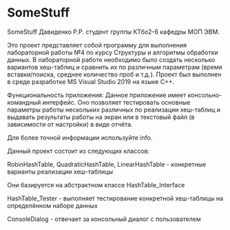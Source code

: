 # SomeStuff
SomeStuff
Давиденко Р.Р. студент группы КТбо2-6 кафедры МОП ЭВМ.

Это проект представляет собой программу для выполнения лабораторной работы №4 
по курсу Структуры и алгоритмы обработки данных. В лабораторной работе 
необходимо было создать несколько вариантов хеш-таблиц и сравнить их по различным 
параметрам (время вставки/поиска, среднее количество проб и т.д.). 
Проект был выполнен в среде разработке MS Visual Studio 2019 на языке C++.

Функциональность приложения:
Данное приложение имеет консольно-командный интерфейс.
Оно позволяет тестировать основные
параметры работы нескольких различных по реализации хеш-таблиц
и выдавать результаты работы на экран или в текстовый файл 
(в зависимости от настройки) в виде отчёта.

Для более точной информации используйте info.

Данный проект состоит из следующих классов:

RobinHashTable, QuadraticHashTable, LinearHashTable - конкретные варианты реализации хеш-таблицы

Они базируется на абстрактном классе HashTable_Interface

HashTable_Tester - выполняет тестирование конкретной хеш-таблицы на определённом наборе данных

ConsoleDialog - отвечает за консольный диалог с пользователем

